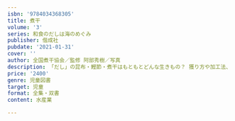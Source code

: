 ```yaml
---
isbn: '9784034368305'
title: 煮干
volume: '3'
series: 和食のだしは海のめぐみ
publisher: 偕成社
pubdate: '2021-01-31'
cover: ''
author: 全国煮干協会／監修 阿部秀樹／写真
description: 「だし」の昆布・鰹節・煮干はもともとどんな生きもの？ 獲り方や加工法、歴史、種類、だしの取り方は？　第3巻は『煮干』を紹介。
price: '2400'
genre: 児童図書
target: 児童
format: 全集・双書
content: 水産業

---
```

